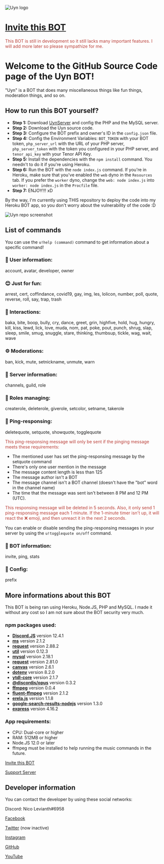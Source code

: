 ![Uyn logo](https://i.imgur.com/1UHPT0e.png)

# [Invite this BOT](https://discord.com/oauth2/authorize?client_id=770981744165519390&scope=bot&permissions=271707254)

<span style="color:#ba3f38">This BOT is still in development so it still lacks many important features. I will add more later so please sympathize for me.</span>

# Welcome to the GitHub Source Code page of the Uyn BOT!

"Uyn" is a BOT that does many miscellaneous things like fun things, moderation things, and so on.

## How to run this BOT yourself?

* **Step 1:** Download [UynServer](https://www.github.com/LilShieru/UynServer) and config the PHP and the MySQL server.
* **Step 2:** Download the Uyn source code.
* **Step 3:** Configure the BOT prefix and owner's ID in the `config.json` file.
* **Step 4:** Config the Environment Variables: `BOT_TOKEN` with your BOT token, `php_server_url` with the URL of your PHP server, `php_server_token` with the token you configured in your PHP server, and `tenor_api_key` with your Tenor API Key.
* **Step 5:** Install the dependencies with the `npm install` command. You needn't to do it if you're using Heroku.
* **Step 6:** Run the BOT with the `node index.js` command. If you're in Heroku, make sure that you've enabled the `web` dyno in the `Resources` tab. If you prefer the `worker` dyno, change the `web: node index.js` into `worker: node index.js` in the `Procfile` file.
* **Step 7:** ENJOY!!! xD

By the way, I'm currently using THIS repository to deploy the code into my Heroku BOT app, so you don't worry about the vulnerability of the code :D

![Uyn repo screenshot](https://i.ibb.co/pbfbtGv/Screenshot-20210215-163514-2.png)

## List of commands
You can use the `u!help (command)` command to get information about a specific command!

### 👥 User information:
account, avatar, developer, owner

### 😊 Just for fun:
arrest, cert, coffindance, covid19, gay, img, les, lolicon, number, poll, quote, reverse, roll, say, trap, trash

### 👋 Interactions:
baka, bite, boop, bully, cry, dance, greet, grin, highfive, hold, hug, hungry, kill, kiss, lewd, lick, love, muda, nom, pat, poke, pout, punch, shrug, slap, sleep, smile, smug, snuggle, stare, thinking, thumbsup, tickle, wag, wait, wave

### ⚙️ Moderations:
ban, kick, mute, setnickname, unmute, warn

### 🚩 Server information:
channels, guild, role

### 📜 Roles managing:
createrole, deleterole, giverole, setcolor, setname, takerole

### 💬 Ping-responsing:
deletequote, setquote, showquote, togglequote

<span style="color:#ba3f38">This ping-responsing message will only be sent if the pinging message meets these requirements:</span>
  * The mentioned user has set the ping-responsing message by the setquote command
  * There's only one user mention in the message
  * The message content length is less than 125
  * The message author isn't a BOT
  * The message channel isn't a BOT channel (doesn't have the "bot" word in the channel name)
  * The time that the message was sent isn't between 8 PM and 12 PM (UTC).

<span style="color:#ba3f38">This responsing message will be deleted in 5 seconds. Also, it only send 1 ping-responsing message each 1 minute. If the 1-minute timer isn't up, it will react the ❌ emoji, and then unreact it in the next 2 seconds.</span>

You can enable or disable sending the ping-responsing messages in your server by using the `u!togglequote on/off` command.

### 🤖 BOT information:
invite, ping, stats

### 👋 Config:
prefix

## More informations about this BOT
This BOT is being ran using Heroku, Node.JS, PHP and MySQL. I made it without any cost so I am not sure about the BOT security very much.

### npm packages used:

* **[Discord.JS](https://www.npmjs.com/package/discord.js)** version 12.4.1
* **[ms](https://www.npmjs.com/package/ms)** version 2.1.2
* **[request](https://www.npmjs.com/package/request)** version 2.88.2
* **[util](https://www.npmjs.com/package/util)** version 0.12.3
* **[mysql](https://www.npmjs.com/package/mysql)** version 2.18.1
* **[request](https://www.npmjs.com/package/request)** version 2.81.0
* **[canvas](https://www.npmjs.com/package/canvas)** version 2.6.1
* **[dotenv](https://www.npmjs.com/package/dotenv)** version 8.2.0
* **[ytdl-core](https://www.npmjs.com/package/ytdl-core)** version 2.1.7
* **[@discordjs/opus](https://www.npmjs.com/package/@discordjs/opus)** version 0.3.2
* **[ffmpeg](https://www.npmjs.com/package/ffmpeg)** version 0.0.4
* **[fluent-ffmpeg](https://www.npmjs.com/package/fluent-ffmpeg)** version 2.1.2
* **[erela.js](https://www.npmjs.com/package/erela.js)** version 1.1.8
* **[google-search-results-nodejs](https://www.npmjs.com/package/google-search-results-nodejs)** version 1.3.0
* **[express](https://www.npmjs.com/package/express)** version 4.16.2

### App requirements:

* CPU: Dual-core or higher
* RAM: 512MB or higher
* Node.JS 12.0 or later
* ffmpeg must be installed to help running the music commands in the future.

[Invite this BOT](https://discord.com/oauth2/authorize?client_id=770981744165519390&scope=bot&permissions=271707254)

[Support Server](https://discord.gg/v9c27j9CQ6)

## Developer information
You can contact the developer by using these social networks:

Discord: Nico Levianth#6958

[Facebook](https://www.facebook.com/Yonaka12)

[Twitter](https://www.twitter.com/reallynotciel) (now inactive)

[Instagram](https://www.instagram.com/reallynotciel)

[GitHub](https://www.github.com/LilShieru)

[YouTube](https://www.youtube.com/c/yutorimegami)
